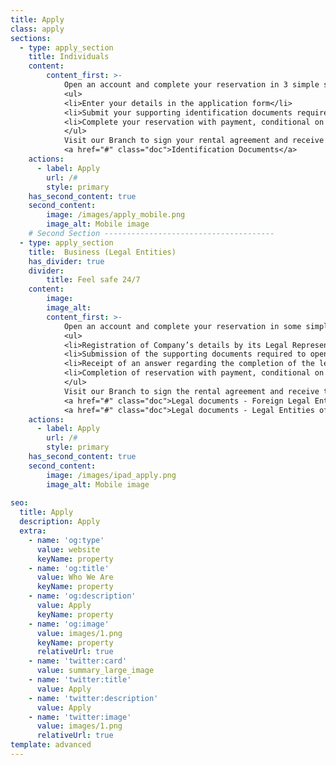 ```yaml
---
title: Apply
class: apply
sections:
  - type: apply_section
    title: Individuals
    content: 
        content_first: >-
            Open an account and complete your reservation in 3 simple steps: 
            <ul>
            <li>Enter your details in the application form</li>
            <li>Submit your supporting identification documents required to open a customer account for individuals.</li>
            <li>Complete your reservation with payment, conditional on availability.</li>
            </ul>
            Visit our Branch to sign your rental agreement and receive your Safe Deposit Box keys.
            <a href="#" class="doc">Identification Documents</a>
    actions:
      - label: Apply
        url: /#
        style: primary 
    has_second_content: true
    second_content:
        image: /images/apply_mobile.png
        image_alt: Mobile image
    # Second Section --------------------------------------
  - type: apply_section
    title:  Business (Legal Entities)
    has_divider: true
    divider: 
        title: Feel safe 24/7
    content: 
        image: 
        image_alt:
        content_first: >-
            Open an account and complete your reservation in some simple steps:
            <ul>
            <li>Registration of Company’s details by its Legal Representative in the Business application form.</li>
            <li>Submission of the supporting documents required to open a Business account. </li>
            <li>Receipt of an answer regarding the completion of the legalization process and regarding the persons who will have access to the Safe Deposit Box on behalf of the legal person.</li>
            <li>Completion of reservation with payment, conditional on availability. </li>
            </ul>
            Visit our Branch to sign the rental agreement and receive the Safe Deposit Box keys.
            <a href="#" class="doc">Legal documents - Foreign Legal Entities</a>
            <a href="#" class="doc">Legal documents - Legal Entities of the Homeland</a>
    actions:
      - label: Apply
        url: /#
        style: primary 
    has_second_content: true
    second_content:
        image: /images/ipad_apply.png
        image_alt: Mobile image
    
seo:
  title: Apply
  description: Apply
  extra:
    - name: 'og:type'
      value: website
      keyName: property
    - name: 'og:title'
      value: Who We Are
      keyName: property
    - name: 'og:description'
      value: Apply
      keyName: property
    - name: 'og:image'
      value: images/1.png
      keyName: property
      relativeUrl: true
    - name: 'twitter:card'
      value: summary_large_image
    - name: 'twitter:title'
      value: Apply
    - name: 'twitter:description'
      value: Apply
    - name: 'twitter:image'
      value: images/1.png
      relativeUrl: true
template: advanced
---
```

